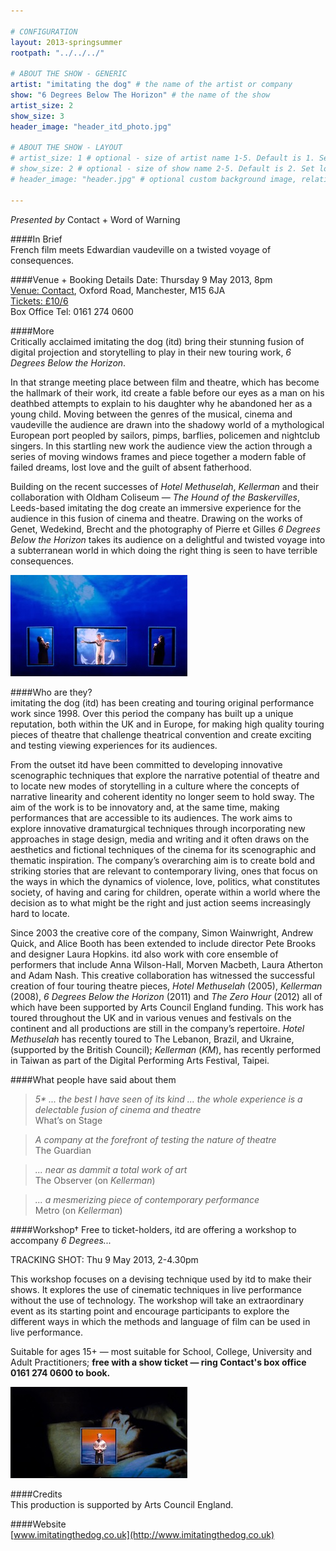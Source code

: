 ```yaml
---

# CONFIGURATION
layout: 2013-springsummer
rootpath: "../../../"

# ABOUT THE SHOW - GENERIC
artist: "imitating the dog" # the name of the artist or company
show: "6 Degrees Below The Horizon" # the name of the show
artist_size: 2
show_size: 3
header_image: "header_itd_photo.jpg"

# ABOUT THE SHOW - LAYOUT
# artist_size: 1 # optional - size of artist name 1-5. Default is 1. Set longer names to lower values
# show_size: 2 # optional - size of show name 2-5. Default is 2. Set longer names to lower values
# header_image: "header.jpg" # optional custom background image, relative to current page

---
```

*Presented by* Contact + Word of Warning     
     
####In Brief    
French film meets Edwardian vaudeville on a twisted voyage of consequences.    

####Venue + Booking Details
Date: Thursday 9 May 2013, 8pm   
[Venue: Contact](http://contactmcr.com/visit/getting-here/), Oxford Road, Manchester, M15 6JA    
[Tickets: £10/6](http://contactmcr.com/whats-on/1207-imitating-the-dog-6-degrees-below-the-horizon/)   
Box Office Tel: 0161 274 0600  
     
####More    
Critically acclaimed imitating the dog (itd) bring their stunning fusion of digital projection and storytelling to play in their new touring work, *6 Degrees Below the Horizon*.    
     
In that strange meeting place between film and theatre, which has become the hallmark of their work, itd create a fable before our eyes as a man on his deathbed attempts to explain to his daughter why he abandoned her as a young child. Moving between the genres of the musical, cinema and vaudeville the audience are drawn into the shadowy world of a mythological European port peopled by sailors, pimps, barflies, policemen and nightclub singers. In this startling new work the audience view the action through a series of moving windows frames and piece together a modern fable of failed dreams, lost love and the guilt of absent fatherhood.    

Building on the recent successes of *Hotel Methuselah*, *Kellerman* and their collaboration with Oldham Coliseum — *The Hound of the Baskervilles*, Leeds-based imitating the dog create an immersive experience for the audience in this fusion of cinema and theatre. Drawing on the works of Genet, Wedekind, Brecht and the photography of Pierre et Gilles *6 Degrees Below the Horizon* takes its audience on a delightful and twisted voyage into a subterranean world in which doing the right thing is seen to have terrible consequences.    
      
![6 Degrees Below the Horizon](itd2.jpg)    
      
####Who are they?   
imitating the dog (itd) has been creating and touring original performance work since 1998. Over this period the company has built up a unique reputation, both within the UK and in Europe, for making high quality touring pieces of theatre that challenge theatrical convention and create exciting and testing viewing experiences for its audiences.    
      
From the outset itd have been committed to developing innovative scenographic techniques that explore the narrative potential of theatre and to locate new modes of storytelling in a culture where the concepts of narrative linearity and coherent identity no longer seem to hold sway. The aim of the work is to be innovatory and, at the same time, making performances that are accessible to its audiences. The work aims to explore innovative dramaturgical techniques through incorporating new approaches in stage design, media and writing and it often draws on the aesthetics and fictional techniques of the cinema for its scenographic and thematic inspiration. The company’s overarching aim is to create bold and striking stories that are relevant to contemporary living, ones that focus on the ways in which the dynamics of violence, love, politics, what constitutes society, of having and caring for children, operate within a world where the decision as to what might be the right and just action seems increasingly hard to locate.    
       
Since 2003 the creative core of the company, Simon Wainwright, Andrew Quick, and Alice Booth has been extended to include director Pete Brooks and designer Laura Hopkins. itd also work with core ensemble of performers that include Anna Wilson-Hall, Morven Macbeth, Laura Atherton and Adam Nash. This creative collaboration has witnessed the successful creation of four touring theatre pieces, *Hotel Methuselah* (2005), *Kellerman* (2008), *6 Degrees Below the Horizon* (2011) and *The Zero Hour* (2012) all of which have been supported by Arts Council England funding. This work has toured throughout the UK and in various venues and festivals on the continent and all productions are still in the company’s repertoire. *Hotel Methuselah* has recently toured to The Lebanon, Brazil, and Ukraine, (supported by the British Council); *Kellerman* (*KM*), has recently performed in Taiwan as part of the Digital Performing Arts Festival, Taipei.   
       
####What people have said about them    
>*5\* ... the best I have seen of its kind ... the whole experience is a delectable fusion of cinema and theatre*<br>What’s on Stage    
    
>*A company at the forefront of testing the nature of theatre*<br>The Guardian    
    
>*... near as dammit a total work of art*<br>The Observer (on *Kellerman*)    
    
>*... a mesmerizing piece of contemporary performance*<br>Metro (on *Kellerman*)     
    
####Workshop† 
Free to ticket-holders, itd are offering a workshop to accompany *6 Degrees...*    
    
TRACKING SHOT: Thu 9 May 2013, 2-4.30pm    
    
This workshop focuses on a devising technique used by itd to make their shows. It explores the use of cinematic techniques in live performance without the use of technology. The workshop will take an extraordinary event as its starting point and encourage participants to explore the different ways in which the methods and language of film can be used in live performance.
    
Suitable for ages 15+ — most suitable for School, College, University and Adult Practitioners; **free with a show ticket — ring Contact's box office 0161 274 0600 to book.**     
    
![6 Degrees Below the Horizon](itd3.jpg)
    
####Credits         
This production is supported by Arts Council England.    
     
####Website    
[www.imitatingthedog.co.uk](http://www.imitatingthedog.co.uk)
